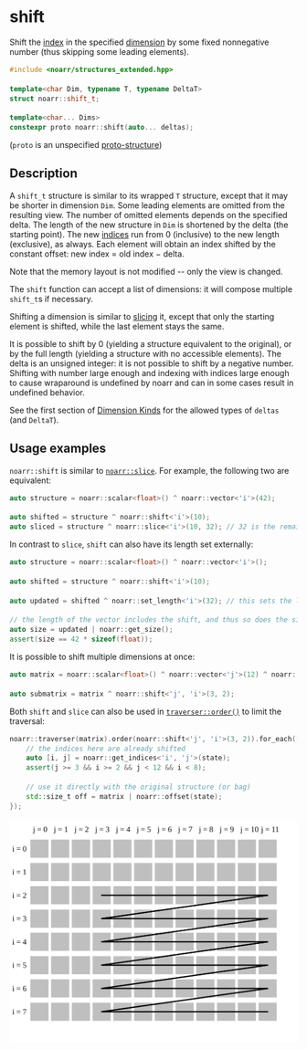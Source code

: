 # shift

Shift the [index](../Glossary.md#index) in the specified [dimension](../Glossary.md#dimension) by some fixed nonnegative number (thus skipping some leading elements).

```hpp
#include <noarr/structures_extended.hpp>

template<char Dim, typename T, typename DeltaT>
struct noarr::shift_t;

template<char... Dims>
constexpr proto noarr::shift(auto... deltas);
```

(`proto` is an unspecified [proto-structure](../Glossary.md#proto-structure))


## Description

A `shift_t` structure is similar to its wrapped `T` structure, except that it may be shorter in dimension `Dim`.
Some leading elements are omitted from the resulting view. The number of omitted elements depends on the specified delta.
The length of the new structure in `Dim` is shortened by the delta (the starting point).
The new [indices](../Glossary.md#index) run from 0 (inclusive) to the new length (exclusive), as always.
Each element will obtain an index shifted by the constant offset: new index = old index − delta.

Note that the memory layout is not modified -- only the view is changed.

The `shift` function can accept a list of dimensions: it will compose multiple `shift_t`s if necessary.

Shifting a dimension is similar to [slicing](slice.md) it, except that only the starting element is shifted, while the last element stays the same.

It is possible to shift by 0 (yielding a structure equivalent to the original), or by the full length (yielding a structure with no accessible elements).
The delta is an unsigned integer: it is not possible to shift by a negative number.
Shifting with number large enough and indexing with indices large enough to cause wraparound is undefined by noarr and can in some cases result in undefined behavior.

See the first section of [Dimension Kinds](../DimensionKinds.md) for the allowed types of `deltas` (and `DeltaT`).


## Usage examples

`noarr::shift` is similar to [`noarr::slice`](slice.md). For example, the following two are equivalent:

```cpp
auto structure = noarr::scalar<float>() ^ noarr::vector<'i'>(42);

auto shifted = structure ^ noarr::shift<'i'>(10);
auto sliced = structure ^ noarr::slice<'i'>(10, 32); // 32 is the remaining length, 42 - 10
```

In contrast to `slice`, `shift` can also have its length set externally:

```cpp
auto structure = noarr::scalar<float>() ^ noarr::vector<'i'>();

auto shifted = structure ^ noarr::shift<'i'>(10);

auto updated = shifted ^ noarr::set_length<'i'>(32); // this sets the length after shifting

// the length of the vector includes the shift, and thus so does the size
auto size = updated | noarr::get_size();
assert(size == 42 * sizeof(float));
```

It is possible to shift multiple dimensions at once:

```cpp
auto matrix = noarr::scalar<float>() ^ noarr::vector<'j'>(12) ^ noarr::vector<'i'>(8);

auto submatrix = matrix ^ noarr::shift<'j', 'i'>(3, 2);
```

Both `shift` and `slice` can also be used in [`traverser::order()`](../Traverser.md#orderproto-structure-customizing-the-traversal) to limit the traversal:

```cpp
noarr::traverser(matrix).order(noarr::shift<'j', 'i'>(3, 2)).for_each([&](auto state) {
	// the indices here are already shifted
	auto [i, j] = noarr::get_indices<'i', 'j'>(state);
	assert(j >= 3 && i >= 2 && j < 12 && i < 8);

	// use it directly with the original structure (or bag)
	std::size_t off = matrix | noarr::offset(state);
});
```

![Matrix where i is row index, j is column index, first 3 columns and 2 rows are ignored, remaining submatrix is traversed row-by-row](../img/shift-trav.svg)

